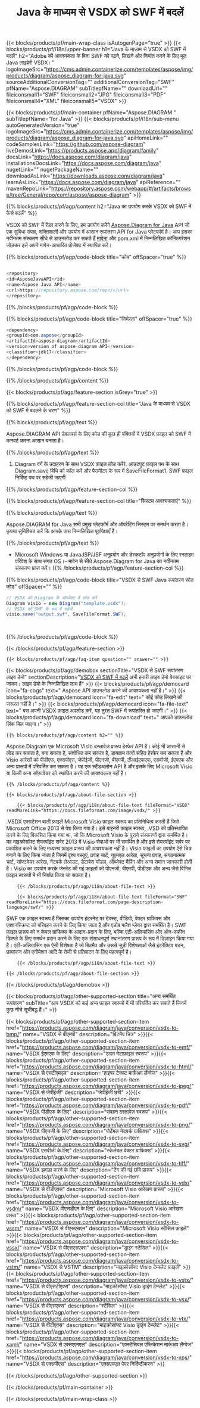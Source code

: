 ﻿---
title: Java के माध्यम से VSDX को SWF में बदलें 
url: /hi/java/conversion/vsdx-to-swf/ 
description: SWF फ़ाइल में VSDX प्रारूप के लिए नमूना Java रूपांतरण कोड। किसी भी वेब या डेस्कटॉप Java आधारित एप्लिकेशन में VSDX को SWF में बदलने के लिए इस उदाहरण कोड का उपयोग करें।
---
{{< blocks/products/pf/main-wrap-class isAutogenPage="true" >}}
{{< blocks/products/pf/i18n/upper-banner h1="Java के माध्यम से VSDX को SWF में बदलें" h2="Adobe की आवश्यकता के बिना SWF को पढ़ने, लिखने और निर्यात करने के लिए मूल Java लाइब्रेरी VSDX।" logoImageSrc="https://cms.admin.containerize.com/templates/aspose/img/products/diagram/aspose_diagram-for-java.svg" sourceAdditionalConversionTag="" additionalConversionTag="SWF" pfName="Aspose.DIAGRAM" subTitlepfName="" downloadUrl="" fileiconsmall1="SWF" fileiconsmall2="JPG" fileiconsmall3="PDF" fileiconsmall4="XML" fileiconsmall5="VSDX" >}}

{{< blocks/products/pf/main-container pfName="Aspose.DIAGRAM " subTitlepfName="for Java" >}}
{{< blocks/products/pf/i18n/sub-menu autoGeneratedVersion="true" logoImageSrc="https://cms.admin.containerize.com/templates/aspose/img/products/diagram/aspose_diagram-for-java.svg" apiHomeLink="" codeSamplesLink="https://github.com/aspose-diagram" liveDemosLink="https://products.aspose.app/diagram/family" docsLink="https://docs.aspose.com/diagram/java" installationsDocsLink="https://docs.aspose.com/diagram/java" nugetLink="" nugetPackageName="" downloadAsLink="https://downloads.aspose.com/diagram/java" learnAsLink="https://docs.aspose.com/diagram/java" apiReference="" mavenRepoLink="https://repository.aspose.com/webapp/#/artifacts/browse/tree/General/repo/com/aspose/aspose-diagram" >}}

{{% blocks/products/pf/agp/content h2="Java का उपयोग करके VSDX को SWF में कैसे बदलें" %}}

VSDX को SWF में रेंडर करने के लिए, हम उपयोग करेंगे <a href="https://products.aspose.com/diagram/java">Aspose.Diagram for Java</a> API जो एक सुविधा संपन्न, शक्तिशाली और उपयोग में आसान रूपांतरण API for Java प्लेटफॉर्म है। आप इसका नवीनतम संस्करण सीधे से डाउनलोड कर सकते हैं <a href="https://repository.aspose.com/webapp/#/artifacts/browse/tree/General/repo/com/aspose/aspose-diagram">मावेना</a> और pom.xml में निम्नलिखित कॉन्फ़िगरेशन जोड़कर इसे अपने मावेन-आधारित प्रोजेक्ट में स्थापित करें।

{{% blocks/products/pf/agp/code-block title="कोष" offSpacer="true" %}}

```cs

<repository>
<id>AsposeJavaAPI</id>
<name>Aspose Java API</name>
<url>https://repository.aspose.com/repo/</url>
</repository>


```

{{% /blocks/products/pf/agp/code-block %}}

{{% blocks/products/pf/agp/code-block title="निर्भरता" offSpacer="true" %}}

```cs
<dependency>
<groupId>com.aspose</groupId>
<artifactId>aspose-diagram</artifactId>
<version>version of aspose-diagram API</version>
<classifier>jdk17</classifier>
</dependency>


```

{{% /blocks/products/pf/agp/code-block %}}

{{% /blocks/products/pf/agp/content %}}

{{< blocks/products/pf/agp/feature-section isGrey="true" >}}

{{% blocks/products/pf/agp/feature-section-col title="Java के माध्यम से VSDX को SWF में बदलने के चरण" %}}

{{% blocks/products/pf/agp/text %}}

 Aspose.DIAGRAM API डेवलपर्स के लिए कोड की कुछ ही पंक्तियों में VSDX फ़ाइल को SWF में कनवर्ट करना आसान बनाता है।

{{% /blocks/products/pf/agp/text %}}

1. Diagram वर्ग के उदाहरण के साथ VSDX फ़ाइल लोड करें1. आउटपुट फ़ाइल पथ के साथ Diagram.save विधि को कॉल करें और पैरामीटर के रूप में SaveFileFormat1. SWF फ़ाइल निर्दिष्ट पथ पर सहेजी जाएगी


{{% /blocks/products/pf/agp/feature-section-col %}}

{{% blocks/products/pf/agp/feature-section-col title="सिस्टम आवश्यकताएं" %}}

{{% blocks/products/pf/agp/text %}}

 Aspose.DIAGRAM for Java सभी प्रमुख प्लेटफॉर्म और ऑपरेटिंग सिस्टम पर समर्थन करता है। कृपया सुनिश्चित करें कि आपके पास निम्नलिखित पूर्वापेक्षाएँ हैं।

{{% /blocks/products/pf/agp/text %}}

- Microsoft Windows या JavaJSP/JSF अनुप्रयोग और डेस्कटॉप अनुप्रयोगों के लिए रनटाइम परिवेश के साथ संगत OS।- मावेन से सीधे Aspose.Diagram for Java का नवीनतम संस्करण प्राप्त करें।
{{% /blocks/products/pf/agp/feature-section-col %}}

{{% blocks/products/pf/agp/code-block title="VSDX से SWF Java रूपांतरण स्रोत कोड" offSpacer="" %}}

```cs
// VSDX को Diagram के ऑब्जेक्ट में लोड करें 
Diagram visio = new Diagram("template.vsdx");
// VSDX को SWF के रूप में सहेजें 
visio.save("output.swf", SaveFileFormat.SWF);   
  
  


```

{{% /blocks/products/pf/agp/code-block %}}

{{< /blocks/products/pf/agp/feature-section >}}

    {{< blocks/products/pf/agp/faq-item question="" answer="" >}}
 

<!-- aboutfile Starts -->

{{< blocks/products/pf/agp/demobox sectionTitle="VSDX से SWF रूपांतरण लाइव डेमो" sectionDescription="[VSDX को SWF में बदलें](https://products.aspose.app/diagram/conversion/vsdx-to-swf) अभी हमारी लाइव डेमो वेबसाइट पर जाकर। लाइव डेमो के निम्नलिखित लाभ हैं" >}}
        {{< blocks/products/pf/agp/democard icon="fa-cogs" text=" Aspose API डाउनलोड करने की आवश्यकता नहीं है।" >}}
        {{< blocks/products/pf/agp/democard icon="fa-edit" text=" कोई कोड लिखने की जरूरत नहीं है।" >}}
        {{< blocks/products/pf/agp/democard icon="fa-file-text" text=" बस अपनी VSDX फ़ाइल अपलोड करें, यह तुरंत SWF में रूपांतरित हो जाएगी।" >}}
        {{< blocks/products/pf/agp/democard icon="fa-download" text=" आपको डाउनलोड लिंक मिल जाएगा।" >}}

    {{% blocks/products/pf/agp/content h2="" %}}

Aspose.Diagram एक Microsoft Visio दस्तावेज़ प्रारूप हेरफेर API है। कोई भी आसानी से लोड कर सकता है, बना सकता है, संशोधित कर सकता है, डायग्राम तत्वों सहित हेरफेर कर सकता है और Visio आरेखों को पीडीएफ, एक्सपीएस, जेपीईजी, पीएनजी, बीएमपी, टीआईएफएफ, एसवीजी, ईएमएफ और अन्य प्रारूपों में परिवर्तित कर सकता है। यह एक स्टैंडअलोन API है और इसके लिए Microsoft Visio या किसी अन्य सॉफ़्टवेयर को स्थापित करने की आवश्यकता नहीं है।    



    {{% /blocks/products/pf/agp/content %}}

    {{< blocks/products/pf/agp/about-file-section >}}

        {{< blocks/products/pf/agp/i18n/about-file-text fileFormat="VSDX" readMoreLink="https://docs.fileformat.com/image/vsdx/" >}}
.VSDX एक्सटेंशन वाली फ़ाइलें Microsoft Visio फ़ाइल स्वरूप का प्रतिनिधित्व करती हैं जिसे Microsoft Office 2013 से पेश किया गया है। इसे बाइनरी फ़ाइल स्वरूप, .VSD को प्रतिस्थापित करने के लिए विकसित किया गया था, जो कि Microsoft Visio के पुराने संस्करणों द्वारा समर्थित है। यह माइक्रोसॉफ्ट शेयरपॉइंट सर्वर 2013 में Visio सेवाओं पर भी समर्थित है और इसे शेयरपॉइंट सर्वर पर प्रकाशित करने के लिए मध्यस्थ फ़ाइल प्रारूप की आवश्यकता नहीं है। Visio फाइलों का उपयोग ऐसे चित्र बनाने के लिए किया जाता है जिनमें दृश्य वस्तुएं, प्रवाह चार्ट, यूएमएल आरेख, सूचना प्रवाह, संगठनात्मक चार्ट, सॉफ्टवेयर आरेख, नेटवर्क लेआउट, डेटाबेस मॉडल, ऑब्जेक्ट मैपिंग और अन्य समान जानकारी होती है। Visio का उपयोग करके जेनरेट की गई फ़ाइलों को पीएनजी, बीएमपी, पीडीएफ और अन्य जैसे विभिन्न फ़ाइल स्वरूपों में भी निर्यात किया जा सकता है।

        {{< /blocks/products/pf/agp/i18n/about-file-text >}}

        {{< blocks/products/pf/agp/i18n/about-file-text fileFormat="SWF" readMoreLink="https://docs.fileformat.com/page-description-language/swf/" >}}
SWF एक फ़ाइल स्वरूप है जिसका उपयोग इंटरनेट पर टेक्स्ट, वीडियो, वेक्टर ग्राफिक्स और एक्शनस्क्रिप्ट को परिवहन करने के लिए किया जाता है और एडोब फ्लैश प्लेयर द्वारा समर्थित है। SWF फ़ाइल प्रारूप को न केवल ग्राफिक्स के आदान-प्रदान के लिए, बल्कि एंटी-अलियासिंग और ऑन-स्क्रीन डिस्प्ले के लिए समर्थन प्रदान करने के लिए एक संसाधनपूर्ण स्थानांतरण प्रारूप के रूप में डिज़ाइन किया गया है। एंटी-अलियासिंग एक ऐसी विशेषता है जो बिटमैप और उससे जुड़ी विशेषताओं जैसे इंटरेक्टिव बटन, छायांकन और एनीमेशन आदि के तेजी से प्रतिपादन के लिए महत्वपूर्ण है।

        {{< /blocks/products/pf/agp/i18n/about-file-text >}}

    {{< /blocks/products/pf/agp/about-file-section >}}

{{< /blocks/products/pf/agp/demobox >}}

<!-- aboutfile Ends -->

{{< blocks/products/pf/agp/other-supported-section title="अन्य समर्थित रूपांतरण" subTitle="आप VSDX को कई अन्य फ़ाइल स्वरूपों में भी परिवर्तित कर सकते हैं जिनमें कुछ नीचे सूचीबद्ध हैं।" >}}

{{< blocks/products/pf/agp/other-supported-section-item href="https://products.aspose.com/diagram/java/conversion/vsdx-to-bmp/" name="VSDX से बीएमपी" description="बिटमैप चित्र" >}}{{< blocks/products/pf/agp/other-supported-section-item href="https://products.aspose.com/diagram/java/conversion/vsdx-to-emf/" name="VSDX ईएमएफ के लिए" description="उन्नत मेटाफ़ाइल स्वरूप" >}}{{< blocks/products/pf/agp/other-supported-section-item href="https://products.aspose.com/diagram/java/conversion/vsdx-to-html/" name="VSDX से एचटीएमएल" description="हाइपर टेक्स्ट मार्कअप लैंग्वेज" >}}{{< blocks/products/pf/agp/other-supported-section-item href="https://products.aspose.com/diagram/java/conversion/vsdx-to-jpeg/" name="VSDX से जेपीईजी" description="जेपीईजी छवि" >}}{{< blocks/products/pf/agp/other-supported-section-item href="https://products.aspose.com/diagram/java/conversion/vsdx-to-pdf/" name="VSDX पीडीएफ के लिए" description="संवहन दस्तावेज़ स्वरूप" >}}{{< blocks/products/pf/agp/other-supported-section-item href="https://products.aspose.com/diagram/java/conversion/vsdx-to-png/" name="VSDX पीएनजी के लिए" description="पोर्टेबल नेटवर्क ग्राफ़िक्स" >}}{{< blocks/products/pf/agp/other-supported-section-item href="https://products.aspose.com/diagram/java/conversion/vsdx-to-svg/" name="VSDX एसवीजी के लिए" description="स्केलेबल वेक्टर ग्राफिक्स" >}}{{< blocks/products/pf/agp/other-supported-section-item href="https://products.aspose.com/diagram/java/conversion/vsdx-to-tiff/" name="VSDX झगड़ा करने के लिए" description="टैग की गई छवि प्रारूप" >}}{{< blocks/products/pf/agp/other-supported-section-item href="https://products.aspose.com/diagram/java/conversion/vsdx-to-vdx/" name="VSDX से वीडीएक्स" description="Microsoft Visio आरेखण प्रारूप" >}}{{< blocks/products/pf/agp/other-supported-section-item href="https://products.aspose.com/diagram/java/conversion/vsdx-to-vsdm/" name="VSDX वीएसडीएम के लिए" description="Microsoft Visio आरेखण प्रारूप" >}}{{< blocks/products/pf/agp/other-supported-section-item href="https://products.aspose.com/diagram/java/conversion/vsdx-to-vssm/" name="VSDX से वीएसएसएम" description="Microsoft Visio स्टैंसिल फ़ाइलें" >}}{{< blocks/products/pf/agp/other-supported-section-item href="https://products.aspose.com/diagram/java/conversion/vsdx-to-vssx/" name="VSDX से वीएसएसएक्स" description="ड्राइंग स्टेंसिल" >}}{{< blocks/products/pf/agp/other-supported-section-item href="https://products.aspose.com/diagram/java/conversion/vsdx-to-vstm/" name="VSDX से VSTM" description="माइक्रोसॉफ्ट Visio टेम्पलेट फ़ाइलें" >}}{{< blocks/products/pf/agp/other-supported-section-item href="https://products.aspose.com/diagram/java/conversion/vsdx-to-vstx/" name="VSDX से वीएसटीएक्स" description="माइक्रोसॉफ्ट Visio ड्राइंग टेम्प्लेट" >}}{{< blocks/products/pf/agp/other-supported-section-item href="https://products.aspose.com/diagram/java/conversion/vsdx-to-vsx/" name="VSDX से वीएसएक्स" description="स्टेंसिल" >}}{{< blocks/products/pf/agp/other-supported-section-item href="https://products.aspose.com/diagram/java/conversion/vsdx-to-vtx/" name="VSDX से वीटीएक्स" description="माइक्रोसॉफ्ट Visio ड्राइंग टेम्प्लेट" >}}{{< blocks/products/pf/agp/other-supported-section-item href="https://products.aspose.com/diagram/java/conversion/vsdx-to-xaml/" name="VSDX से एक्सएएमएल" description="एक्स्टेंसिबल एप्लिकेशन मार्कअप लैंग्वेज" >}}{{< blocks/products/pf/agp/other-supported-section-item href="https://products.aspose.com/diagram/java/conversion/vsdx-to-xps/" name="VSDX से एक्सपीएस" description="एक्सएमएल पेपर निर्दिष्टीकरण" >}}

{{< /blocks/products/pf/agp/other-supported-section >}}

{{< /blocks/products/pf/main-container >}}
    
{{< /blocks/products/pf/main-wrap-class >}}